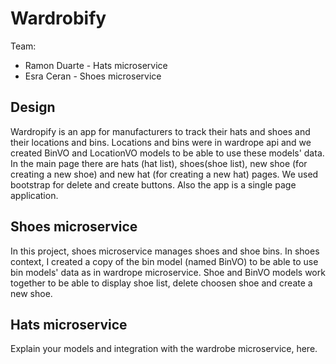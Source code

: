 # Wardrobify

Team:

* Ramon Duarte - Hats microservice
* Esra Ceran - Shoes microservice

## Design

Wardropify is an app for manufacturers to track their hats and shoes and their locations and bins. Locations and bins were in wardrope api and we created BinVO and LocationVO models to be able to use these models' data.
In the main page there are hats (hat list), shoes(shoe list), new shoe (for creating a new shoe) and new hat (for creating a new hat) pages. We used bootstrap for delete and create buttons. Also the app is a single page application.

## Shoes microservice

In this project, shoes microservice manages shoes and shoe bins. In shoes context, I created a copy of the bin model (named BinVO) to be able to use bin models' data as in wardrope microservice. Shoe and BinVO models work together to be able to display shoe list, delete choosen shoe and create a new shoe.


## Hats microservice

Explain your models and integration with the wardrobe
microservice, here.
